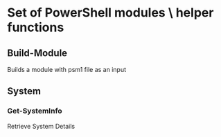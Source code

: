 # Set of PowerShell modules \ helper functions

## Build-Module

Builds a module with psm1 file as an input  

## System

### Get-SystemInfo

Retrieve System Details
